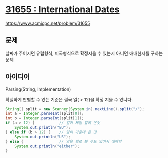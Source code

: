 # [31655 : International Dates](https://www.acmicpc.net/problem/31655)
https://www.acmicpc.net/problem/31655

## 문제
날짜가 주어지면 유럽형식, 미국형식으로 확정지을 수 있는지 아니면 애매한지를 구하는 문제

## 아이디어
Parsing(String, Implementation)

확실하게 판별할 수 있는 기준은 결국 일( > 12)을 확정 지을 수 있냐다.
```java
String[] split = new Scanner(System.in).nextLine().split("/");
int a = Integer.parseInt(split[0]);
int b = Integer.parseInt(split[1]);
if (a > 12) {           // 일이 제일 앞에 온것
    System.out.println("EU");
} else if (b > 12) {    // 일이 가운데 온 것
    System.out.println("US");
} else {                // 일을 월로 볼 수도 있어서 애매함
    System.out.println("either");
}
```